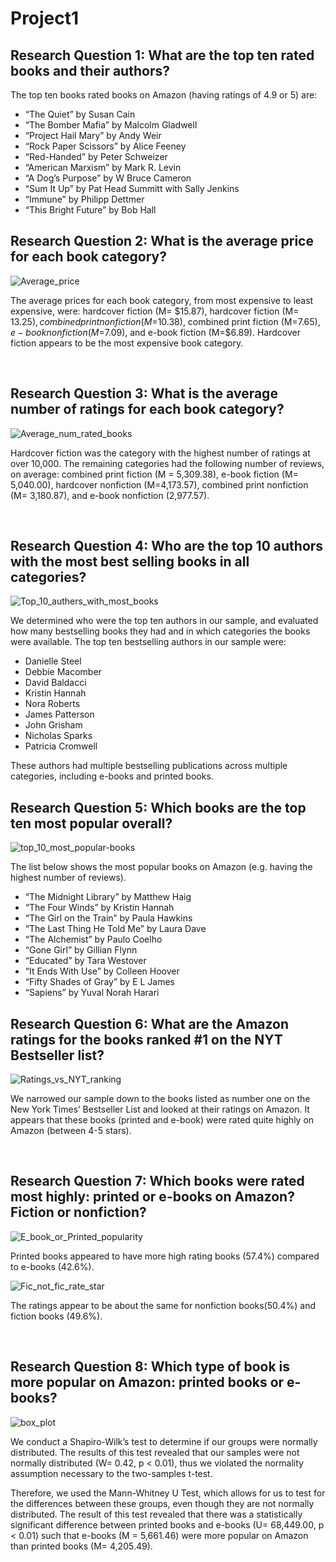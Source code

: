 # Project1
## Research Question 1: What are the top ten rated books and their authors?

The top ten books rated books on Amazon (having ratings of 4.9 or 5) are:
-	“The Quiet” by Susan Cain
-	“The Bomber Mafia” by Malcolm Gladwell
-	“Project Hail Mary” by Andy Weir
-	“Rock Paper Scissors” by Alice Feeney
-	“Red-Handed” by Peter Schweizer
-	“American Marxism” by Mark R. Levin
-	“A Dog’s Purpose” by W Bruce Cameron
-	“Sum It Up” by Pat Head Summitt with Sally Jenkins
-	“Immune” by Philipp Dettmer
-	“This Bright Future” by Bob Hall

## Research Question 2: What is the average price for each book category?

![Average_price](images/Average_book_price.png)

The average prices for each book category, from most expensive to least expensive, were: hardcover fiction (M= $15.87), hardcover fiction (M= $13.25), combined print nonfiction (M=$10.38), combined print fiction (M=$7.65), e-book nonfiction (M=$7.09), and e-book fiction (M=$6.89). Hardcover fiction appears to be the most expensive book category. 

 
## Research Question 3: What is the average number of ratings for each book category?
![Average_num_rated_books](images/Average_num_rated_books.png) 
 
Hardcover fiction was the category with the highest number of ratings at over 10,000. The remaining categories had the following number of reviews, on average: combined print fiction (M = 5,309.38), e-book fiction (M= 5,040.00), hardcover nonfiction (M=4,173.57), combined print nonfiction (M= 3,180.87), and e-book nonfiction (2,977.57).

 
## Research Question 4: Who are the top 10 authors with the most best selling books in all categories?
![Top_10_authers_with_most_books](images/Top_10_authers_with_most_books.png) 

We determined who were the top ten authors in our sample, and evaluated how many bestselling books they had and in which categories the books were available. The top ten bestselling authors in our sample were:
-	Danielle Steel
-	Debbie Macomber
-	David Baldacci
-	Kristin Hannah
-	Nora Roberts
-	James Patterson
-	John Grisham
-	Nicholas Sparks
-	Patricia Cromwell

These authors had multiple bestselling publications across multiple categories, including e-books and printed books.

 
## Research Question 5: Which books are the top ten most popular overall?
![top_10_most_popular-books](images/top_10_most_popular-books.png)

The list below shows the most popular books on Amazon (e.g. having the highest number of reviews).

-	“The Midnight Library” by Matthew Haig
-	“The Four Winds” by Kristin Hannah
-	“The Girl on the Train” by Paula Hawkins
-	“The Last Thing He Told Me” by Laura Dave
-	“The Alchemist” by Paulo Coelho
-	“Gone Girl” by Gillian Flynn
-	“Educated” by Tara Westover
-	“It Ends With Use” by Colleen Hoover
-	“Fifty Shades of Gray” by E L James
-	“Sapiens” by Yuval Norah Harari


## Research Question 6: What are the Amazon ratings for the books ranked #1 on the NYT Bestseller list?

![Ratings_vs_NYT_ranking](images/Ratings_vs_NYT_ranking.png)

We narrowed our sample down to the books listed as number one on the New York Times’ Bestseller List and looked at their ratings on Amazon. It appears that these books (printed and e-book) were rated quite highly on Amazon (between 4-5 stars).

 
## Research Question 7: Which books were rated most highly: printed or e-books on Amazon? Fiction or nonfiction?

![E_book_or_Printed_popularity](images/E_book_or_Printed_popularity.png)

Printed books appeared to have more high rating books (57.4%) compared to e-books (42.6%). 

![Fic_not_fic_rate_star](images/Fic_not_fic_rate_star.png)

The ratings appear to be about the same for nonfiction books(50.4%) and fiction books (49.6%).

 
## Research Question 8: Which type of book is more popular on Amazon: printed books or e-books?
![box_plot](images/box_plot.png)

We conduct a Shapiro-Wilk’s test to determine if our groups were normally distributed. The results of this test revealed that our samples were not normally distributed (W= 0.42, p < 0.01), thus we violated the normality assumption necessary to the two-samples t-test. 

Therefore, we used the Mann-Whitney U Test, which allows for us to test for the differences between these groups, even though they are not normally distributed. The result of this test revealed that there was a statistically significant difference between printed books and e-books (U= 68,449.00, p < 0.01) such that e-books (M = 5,661.46) were more popular on Amazon than printed books (M= 4,205.49).

